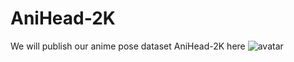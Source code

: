 # AniHead-2K

We will publish our anime pose dataset AniHead-2K here
![avatar](https://ftp.bmp.ovh/imgs/2021/01/7e7faa9c832a9886.jpg)
